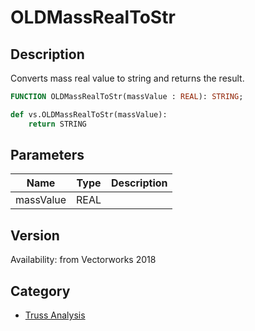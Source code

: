 # OLDMassRealToStr

## Description
Converts mass real value to string and returns the result.

```pascal
FUNCTION OLDMassRealToStr(massValue : REAL): STRING;
```

```python
def vs.OLDMassRealToStr(massValue):
    return STRING
```

## Parameters
|Name|Type|Description|
|---|---|---|
|massValue|REAL|   |

## Version
Availability: from Vectorworks 2018

## Category
* [Truss Analysis](../Categories/Truss%20Analysis.md)
